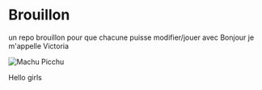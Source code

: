 # Brouillon
un repo brouillon pour que chacune puisse modifier/jouer avec
Bonjour je m'appelle Victoria

![Machu Picchu  ](https://www.peru.travel/Contenido/Noticia/Imagen/fr/1041/1.0/Principal/rsary.jpg " machu picchu")

Hello girls